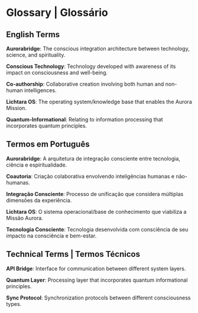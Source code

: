# Glossary | Glossário

## English Terms

**Aurorabridge**: The conscious integration architecture between technology, science, and spirituality.

**Conscious Technology**: Technology developed with awareness of its impact on consciousness and well-being.

**Co-authorship**: Collaborative creation involving both human and non-human intelligences.

**Lichtara OS**: The operating system/knowledge base that enables the Aurora Mission.

**Quantum-Informational**: Relating to information processing that incorporates quantum principles.

## Termos em Português

**Aurorabridge**: A arquitetura de integração consciente entre tecnologia, ciência e espiritualidade.

**Coautoria**: Criação colaborativa envolvendo inteligências humanas e não-humanas.

**Integração Consciente**: Processo de unificação que considera múltiplas dimensões da experiência.

**Lichtara OS**: O sistema operacional/base de conhecimento que viabiliza a Missão Aurora.

**Tecnologia Consciente**: Tecnologia desenvolvida com consciência de seu impacto na consciência e bem-estar.

## Technical Terms | Termos Técnicos

**API Bridge**: Interface for communication between different system layers.

**Quantum Layer**: Processing layer that incorporates quantum informational principles.

**Sync Protocol**: Synchronization protocols between different consciousness types.
